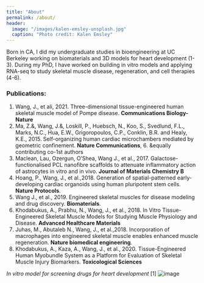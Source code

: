 ```yaml
---
title: "About"
permalink: /about/
header:
  image: "/images/kalen-emsley-unsplash.jpg"
  caption: "Photo credit: Kalen Emsley"
---
```


Born in CA, I did my undergraduate studies in bioengineering at UC Berkeley working on biomaterials and 3D models for heart development (1-3). During my PhD,
I have worked on building in vitro models and applying RNA-seq to study skeletal muscle disease, regeneration, and cell therapies (4-6).


### Publications:  
1. Wang, J., et ali, 2021. Three-dimensional tissue-engineered human skeletal muscle model of Pompe disease. **Communications Biology- Nature**
2. Ma, Z.&, Wang, J.&, Loskill, P., Huebsch, N., Koo, S., Svedlund, F.L., Marks, N.C., Hua, E.W., Grigoropoulos, C.P., Conklin, B.R. and Healy, K.E., 2015. Self-organizing human cardiac microchambers mediated by geometric confinement. **Nature Communications**, 6. 		&equally contributing co-1st authors
3. Maclean, Lau, Ozergun, O’Shea, Wang J., et al., 2017. Galactose-functionalised PCL nanofibre scaffolds to attenuate inflammatory action of astrocytes in vitro and in vivo. **Journal of Materials Chemistry B**
4.	Hoang, P., Wang, J., et al.,2018. Generation of spatial-patterned early-developing cardiac organoids using human pluripotent stem cells. **Nature Protocols**. 
5. Wang J., et al., 2019. Engineered skeletal muscles for disease modeling and drug discovery. **Biomaterials**.
6.	Khodabukus, A., Prabhu, N., Wang, J., et al., 2018. In Vitro Tissue-Engineered Skeletal Muscle Models for Studying Muscle Physiology and Disease. **Advanced Healthcare Materials**
7. Juhas, M., Abutaleb N., Wang, J., et al.,2018. Incorporation of macrophages into engineered skeletal muscle enables enhanced muscle regeneration. **Nature biomedical engineering**.
8. Khodabukus, A., Kaza, A., Wang, J., et al., 2020. Tissue-Engineered Human Myobundle System as a Platform for Evaluation of Skeletal Muscle Injury Biomarkers. **Toxicological Sciences**

*In vitro model for screening drugs for heart development* [1]
![image](https://user-images.githubusercontent.com/46359281/75621097-589da000-5b5e-11ea-8c2d-883d79edd9e6.png)

